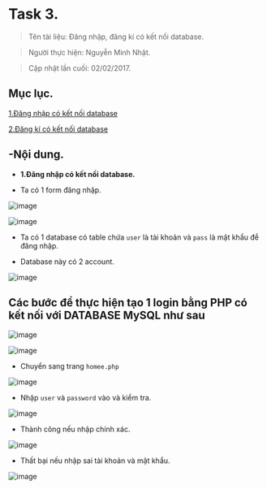 # Task 3.

> Tên tài liệu: Đăng nhập, đăng kí có kết nối database.

> Người thực hiện: Nguyễn Minh Nhật.

> Cập nhật lần cuối: 02/02/2017.

## Mục lục.

[1.Đăng nhập có kết nối database](#login)

[2.Đăng kí có kết nối database](#register)

## -Nội dung.

<a name="login"></a>
- **1.Đăng nhập có kết nối database.**


- Ta có 1 form đăng nhập.

![image](http://imageshack.com/a/img924/6280/fbMLhi.png)

![image](http://imageshack.com/a/img924/3571/dyT3Sa.png)

- Ta có 1 database có table chứa `user` là tài khoản và `pass` là mật khẩu để đăng nhập.

- Database này có 2 account.

![image](http://imageshack.com/a/img922/6941/BCJWwE.png)

## Các bước để thực hiện tạo 1 login bằng PHP có kết nối với  DATABASE MySQL như sau

![image](http://imageshack.com/a/img923/1505/ztTnHK.png)

![image](http://imageshack.com/a/img923/9161/50frqf.png)

- Chuyển sang trang `homee.php`

![image](http://imageshack.com/a/img923/3128/OfBJue.png)

- Nhập `user` và `password` vào và kiểm tra.

![image](http://imageshack.com/a/img922/1087/FZcJTz.png)

- Thành công nếu nhập chính xác.

![image](http://imageshack.com/a/img924/5917/4uRSRC.png)

- Thất bại nếu nhập sai tài khoản và mật khẩu.

![image](http://imageshack.com/a/img922/4373/qkSohb.png)










